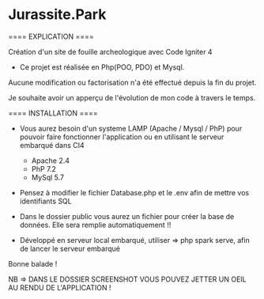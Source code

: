 # Jurassite.Park

==== EXPLICATION ====

Création d'un site de fouille archeologique avec Code Igniter 4

- Ce projet est réalisée en Php(POO, PDO) et Mysql.

Aucune modification ou factorisation n'a été effectué depuis la fin du projet.

Je souhaite avoir un apperçu de l'évolution de mon code à travers le temps.

==== INSTALLATION ====

- Vous aurez besoin d'un systeme LAMP (Apache / Mysql / PhP) pour pouvoir faire fonctionner l'application ou en utilisant le serveur embarqué dans CI4
    - Apache 2.4
    - PhP 7.2
    - MySql 5.7

- Pensez à modifier le fichier Database.php et le .env afin de mettre vos identifiants SQL

- Dans le dossier public vous aurez un fichier pour créer la base de données. Elle sera remplie automatiquement !!

- Développé en serveur local embarqué, utiliser => php spark serve, afin de lancer le serveur embarqué

Bonne balade !

NB => DANS LE DOSSIER SCREENSHOT VOUS POUVEZ JETTER UN OEIL AU RENDU DE L'APPLICATION !